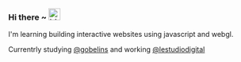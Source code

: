 ### Hi there ~ <img src="https://user-images.githubusercontent.com/1303154/88677602-1635ba80-d120-11ea-84d8-d263ba5fc3c0.gif" width="24px" alt="hi">

I'm learning building interactive websites using javascript and webgl.

Currentrly studying [@gobelins](https://github.com/gobelins) and working [@lestudiodigital](https://lestudiodigital.betc.com/)

